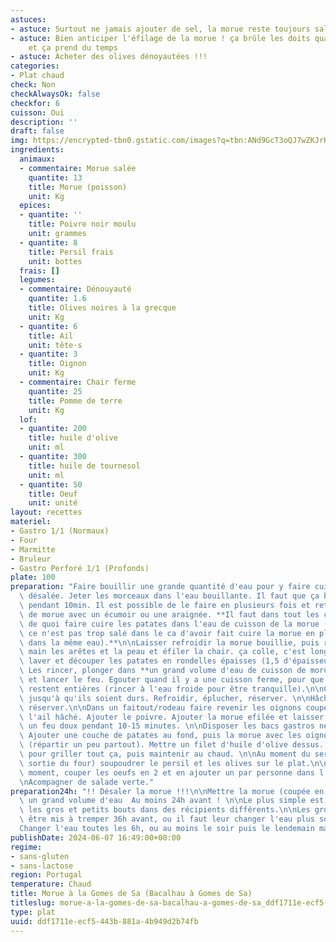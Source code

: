 ```yaml
---
astuces:
- astuce: Surtout ne jamais ajouter de sel, la morue reste toujours salée
- astuce: Bien anticiper l'éfilage de la morue ! ça brûle les doits quand c'est chaud
    et ça prend du temps
- astuce: Acheter des olives dénoyautées !!!
categories:
- Plat chaud
check: Non
checkAlwaysOk: false
checkfor: 6
cuisson: Oui
description: ''
draft: false
img: https://encrypted-tbn0.gstatic.com/images?q=tbn:ANd9GcT3oQJ7wZKJrKtQXfowLHqcBs-9CQrTP33qjQ&s
ingredients:
  animaux:
  - commentaire: Morue salée
    quantite: 13
    title: Morue (poisson)
    unit: Kg
  epices:
  - quantite: ''
    title: Poivre noir moulu
    unit: grammes
  - quantite: 8
    title: Persil frais
    unit: bottes
  frais: []
  legumes:
  - commentaire: Dénouyauté
    quantite: 1.6
    title: Olives noires à la grecque
    unit: Kg
  - quantite: 6
    title: Ail
    unit: tête·s
  - quantite: 3
    title: Oignon
    unit: Kg
  - commentaire: Chair ferme
    quantite: 25
    title: Pomme de terre
    unit: Kg
  lof:
  - quantite: 200
    title: huile d'olive
    unit: ml
  - quantite: 300
    title: huile de tournesol
    unit: ml
  - quantite: 50
    title: Oeuf
    unit: unité
layout: recettes
materiel:
- Gastro 1/1 (Normaux)
- Four
- Marmitte
- Bruleur
- Gastro Perforé 1/1 (Profonds)
plate: 100
preparation: "Faire bouillir une grande quantité d'eau pour y faire cuire la morue\
  \ désalée. Jeter les morceaux dans l'eau bouillante. Il faut que ça bouillonne dedans\
  \ pendant 10min. Il est possible de le faire en plusieurs fois et retirer les bouts\
  \ de morue avec un écumoir ou une araignée. **Il faut dans tout les cas conserver\
  \ de quoi faire cuire les patates dans l'eau de cuisson de la morue (vérifier si\
  \ ce n'est pas trop salé dans le ca d'avoir fait cuire la morue en plusieurs fois\
  \ dans la même eau).**\n\nLaisser refroidir la morue bouillie, puis retirer à la\
  \ main les arêtes et la peau et éfiler la chair. ça colle, c'est long.\n\nEplucher,\
  \ laver et découper les patates en rondelles épaisses (1,5 d'épaisseur environ).\
  \ Les rincer, plonger dans **un grand volume d'eau de cuisson de morue tiédie**\
  \ et lancer le feu. Egouter quand il y a une cuisson ferme, pour que les rondelles\
  \ restent entières (rincer à l'eau froide pour être tranquille).\n\nCuire les oeufs\
  \ jusqu'à qu'ils soient durs. Refroidir, éplucher, réserver. \n\nHâcher le persil,\
  \ réserver.\n\nDans un faitout/rodeau faire revenir les oignons coupés en dés et\
  \ l'ail hâché. Ajouter le poivre. Ajouter la morue efilée et laisser le tout sur\
  \ un feu doux pendant 10-15 minutes. \n\nDisposer les bacs gastros nécessaires.\
  \ Ajouter une couche de patates au fond, puis la morue avec les oignons et l'ail\
  \ (répartir un peu partout). Mettre un filet d'huile d'olive dessus. Mettre au four\
  \ pour griller tout ça, puis maintenir au chaud. \n\nAu moment du service (à la\
  \ sortie du four) soupoudrer le persil et les olives sur le plat.\n\nAu dernier\
  \ moment, couper les oeufs en 2 et en ajouter un par personne dans l'assiette.\n\
  \nAcompagner de salade verte."
preparation24h: "!! Désaler la morue !!!\n\nMettre la morue (coupée en bouts) dans\
  \ un grand volume d'eau  Au moins 24h avant ! \n\nLe plus simple est de séparer\
  \ les gros et petits bouts dans des récipients différents.\n\nLes gros bouts peuvent\
  \ être mis à tremper 36h avant, ou il faut leur changer l'eau plus souvent.\n\n\
  Changer l'eau toutes les 6h, ou au moins le soir puis le lendemain matin."
publishDate: 2024-06-07 16:49:00+00:00
regime:
- sans-gluten
- sans-lactose
region: Portugal
temperature: Chaud
title: Morue à la Gomes de Sa (Bacalhau à Gomes de Sa)
titleslug: morue-a-la-gomes-de-sa-bacalhau-a-gomes-de-sa_ddf1711e-ecf5-443b-881a-4b949d2b74fb
type: plat
uuid: ddf1711e-ecf5-443b-881a-4b949d2b74fb
---
```


